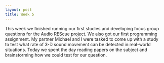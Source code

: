 ```yaml
---
layout: post
title: Week 5
---
```

This week we finished running our first studies and developing focus group questions for the Audio REScue project. We also got our first programming assignment. My partner Michael and I were tasked to come up with a study to test what rate of 3-D sound movement can be detected in real-world situations. Today we spent the day reading papers on the subject and brainstorming how we could test for our question.
